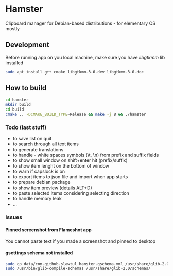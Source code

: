 # Hamster

Clipboard manager for Debian-based distributions - for elementary OS mostly

## Development

Before running app on you local machine, make sure you have *libgtkmm* lib installed

```bash
sudo apt install g++ cmake libgtkmm-3.0-dev libgtkmm-3.0-doc
```

## How to build

```bash
cd hamster
mkdir build
cd build
cmake .. -DCMAKE_BUILD_TYPE=Release && make -j 8 && ./hamster
```

### Todo (last stuff)

* to save list on quit
* to search through all text items
* to generate translations
* to handle - white spaces symbols (\t, \n) from prefix and suffix fields
* to show small window on shift+enter hit (prefix/suffix)
* to show item lenght on the bottom of window
* to warn if capslock is on
* to export items to json file and import when app starts
* to prepare debian package
* to show item preview (details ALT+D)
* to paste selected items considering selecting direction
* to handle memory leak
* ...

### Issues

#### Pinned screenshot from Flameshot app

You cannot paste text if you made a screenshot and pinned to desktop

#### gsettings schema not installed

```bash
sudo cp data/com.github.slawtul.hamster.gschema.xml /usr/share/glib-2.0/schemas/
sudo /usr/bin/glib-compile-schemas /usr/share/glib-2.0/schemas/
```
